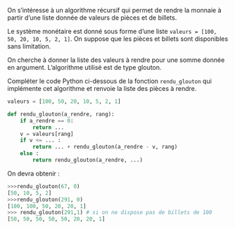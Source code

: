 On s’intéresse à un algorithme récursif qui permet de rendre la monnaie à partir d’une
liste donnée de valeurs de pièces et de billets.

Le système monétaire est donné sous forme d’une liste `valeurs = [100, 50, 20,
10, 5, 2, 1]`. On suppose que les pièces et billets sont disponibles sans limitation.


On cherche à donner la liste des valeurs à rendre pour une somme donnée en
argument. L’algorithme utilisé est de type glouton.

Compléter le code Python ci-dessous de la fonction `rendu_glouton` qui implémente cet
algorithme et renvoie la liste des pièces à rendre.

```python linenums='1'
valeurs = [100, 50, 20, 10, 5, 2, 1]

def rendu_glouton(a_rendre, rang):
    if a_rendre == 0:
        return ...
    v = valeurs[rang]
    if v <= ... :
        return ... + rendu_glouton(a_rendre - v, rang)
    else :
        return rendu_glouton(a_rendre, ...)


```

On devra obtenir :

```python
>>>rendu_glouton(67, 0)
[50, 10, 5, 2]
>>>rendu_glouton(291, 0)
[100, 100, 50, 20, 20, 1]
>>> rendu_glouton(291,1) # si on ne dispose pas de billets de 100
[50, 50, 50, 50, 50, 20, 20, 1]
```
